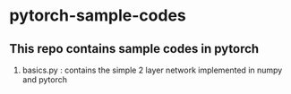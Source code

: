 # pytorch-sample-codes
## This repo contains sample codes in pytorch

1. basics.py : contains the simple 2 layer network implemented in numpy and  pytorch
